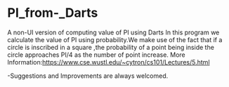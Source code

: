 # PI_from-_Darts
A non-UI version of computing value of PI using Darts
In this program we calculate the value of PI using probability.We make use of the fact that if a circle is inscribed in a square ,the probability of a point 
being inside the circle approaches PI/4 as the number of point increase.
More Information:https://www.cse.wustl.edu/~cytron/cs101/Lectures/5.html

-Suggestions and Improvements are always welcomed.
